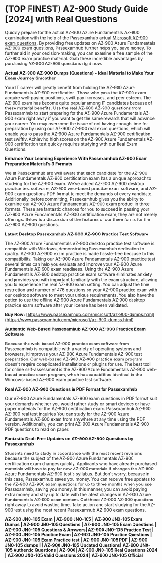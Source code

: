 <h1>(TOP FINEST) AZ-900 Study Guide [2024] with Real Questions</h1>

Quickly prepare for the actual AZ-900 Azure Fundamentals AZ-900 examination with the help of the Passexamhub actual [Microsoft AZ-900 exam questions](https://www.passexamhub.com/microsoft/az-900-dumps.html). By providing free updates on AZ-900 Azure Fundamentals AZ-900 exam questions, Passexamhub further helps you save money. To further aid in your decision-making, you can examine a free sample of the AZ-900 exam practice material. Grab these incredible advantages by purchasing AZ-900 AZ-900 questions right now.

**Actual AZ-900 AZ-900 Dumps (Questions) - Ideal Material to Make Your Exam Journey Smoother**

Your IT career will greatly benefit from holding the AZ-900 Azure Fundamentals AZ-900 certification. Those who pass the AZ-900 exam acquire well-paying positions, swift pay increases, and peer esteem. The AZ-900 exam has become quite popular among IT candidates because of these material benefits. Use the real AZ-900 AZ-900 questions from Passexamhub to start preparing for the AZ-900 Azure Fundamentals AZ-900 exam right away if you want to get the same rewards that will advance your career. You may overcome the issue of not having enough time for preparation by using our AZ-900 AZ-900 real exam questions, which will enable you to pass the AZ-900 Azure Fundamentals AZ-900 certification test swiftly. Achieving high scores on the AZ-900 Azure Fundamentals AZ-900 certification test quickly requires studying with our Real Exam Questions.

**Enhance Your Learning Experience With Passexamhub AZ-900 Exam Preparation Material’s 3 Formats**

We at Passexamhub are well aware that each candidate for the AZ-900 Azure Fundamentals AZ-900 certification exam has a unique approach to studying for the AZ-900 exam. We've added AZ-900 AZ-900 desktop practice test software, AZ-900 web-based practice exam software, and AZ-900 exam questions PDF format to meet the demands of every candidate. Additionally, before committing, Passexamhub gives you the ability to examine our AZ-900 Azure Fundamentals AZ-900 exam product in three formats. These are fantastic chances for you to succeed in passing your AZ-900 Azure Fundamentals AZ-900 certification exam; they are not merely offerings. Below is a discussion of the features of our three forms for the AZ-900 AZ-900 questions.

**Latest Desktop Passexamhub AZ-900 AZ-900 Practice Test Software**

The AZ-900 Azure Fundamentals AZ-900 desktop practice test software is compatible with Windows, demonstrating Passexamhub dedication to quality. AZ-900 AZ-900 exam practice is made hassle-free because to this compatibility. Taking our AZ-900 Azure Fundamentals AZ-900 practice test several times can help you evaluate and improve your AZ-900 Azure Fundamentals AZ-900 exam readiness. Using the AZ-900 Azure Fundamentals AZ-900 desktop practice exam software eliminates anxiety and provides you with important familiarity with the exam structure, allowing you to experience the real AZ-900 exam setting. You can adjust the time restriction and number of 476 questions on your AZ-900 practice exam with our desktop software to meet your unique requirements. You also have the option to use the offline AZ-900 Azure Fundamentals AZ-900 desktop practice exam software after your license has been validated.

**Buy Now:** [https://www.passexamhub.com/microsoft/az-900-dumps.html](https://www.passexamhub.com/microsoft/az-900-dumps.html)

**Authentic Web-Based Passexamhub AZ-900 AZ-900 Practice Exam Software**

Because the web-based AZ-900 practice exam software from Passexamhub is compatible with a variety of operating systems and browsers, it improves your AZ-900 Azure Fundamentals AZ-900 test preparation. Our web-based AZ-900 AZ-900 practice exam program doesn't require complicated installations or plugins for use. The best tool for online self-assessment is the AZ-900 Azure Fundamentals AZ-900 web-based practice exam program, which has capabilities identical to the Windows-based AZ-900 exam practice test software.

**Real AZ-900 AZ-900 Questions in PDF Format for Passexamhub**

Our AZ-900 Azure Fundamentals AZ-900 exam questions in PDF format suit your demands whether you would rather study on smart devices or have paper materials for the AZ-900 certification exam. Passexamhub AZ-900 AZ-900 real test inquiries You can study for the AZ-900 Azure Fundamentals AZ-900 exam from anywhere at any time using the PDF version. Additionally, you can print AZ-900 Azure Fundamentals AZ-900 PDF questions to read on paper.

**Fantastic Deal: Free Updates on AZ-900 AZ-900 Questions by Passexamhub**

Students need to study in accordance with the most recent revisions because the subject of the AZ-900 Azure Fundamentals AZ-900 certification exam changes quickly. Applicants who have already purchased materials will have to pay for new AZ-900 materials if changes the AZ-900 Azure Fundamentals AZ-900 test's syllabus. But don't worry, because in this case, Passexamhub saves you money. You can receive free updates to the AZ-900 AZ-900 exam questions for up to three months when you use Passexamhub, saving you money. In this manner, you can avoid paying extra money and stay up to date with the latest changes in AZ-900 Azure Fundamentals AZ-900 exam content. Get these AZ-900 AZ-900 questions right away to avoid wasting time. Take action and start studying for the AZ-900 test using the most recent Passexamhub AZ-900 exam questions.

**AZ-900 JN0-105 Exam | AZ-900 JN0-105 | AZ-900 JN0-105 Exam Dumps | AZ-900 JN0-105 Questions | AZ-900 JN0-105 Exam Questions | AZ-900 JN0-105 Questions & Answers| AZ-900 JN0-105 Practice Test | AZ-900 JN0-105 Practice Exam | AZ-900 JN0-105 Practice Questions | AZ-900 JN0-105 Exam Practice test | AZ-900 JN0-105 PDF | AZ-900 JN0-105 dumps | | AZ-900 JN0-105 Updated Questions| AZ-900 JN0-105 Authentic Questions | AZ-900| AZ-900 JN0-105 Real Questions 2024 | AZ-900 JN0-105 Valid Questions 2024 | AZ-900 JN0-105 Official**
